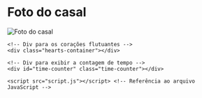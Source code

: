 <!DOCTYPE html>
<html lang="en">
<head>
    <meta charset="UTF-8">
    <meta name="viewport" content="width=device-width, initial-scale=1.0">
    <title>Minha Página Romântica</title>
    <link rel="stylesheet" href="styles.css"> <!-- Referência ao arquivo CSS -->
</head>
<body>
    <h1>Foto do casal</h1>
    <!-- Caminho atualizado da imagem -->
    <img src=" <img src="/VcaH8LA.jpeg" alt="Foto do casal" alt="Foto do casal">
    
    <!-- Div para os corações flutuantes -->
    <div class="hearts-container"></div>

    <!-- Div para exibir a contagem de tempo -->
    <div id="time-counter" class="time-counter"></div>

    <script src="script.js"></script> <!-- Referência ao arquivo JavaScript -->
</body>
</html>

